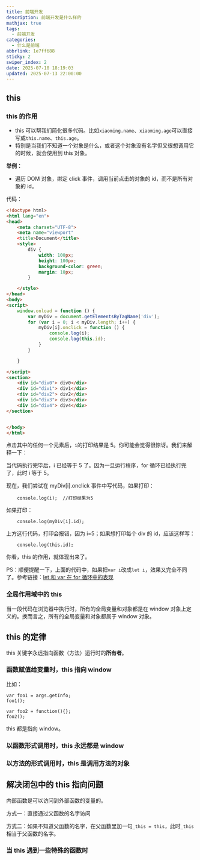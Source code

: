 ```yaml
---
title: 前端开发
description: 前端开发是什么样的
mathjax: true
tags:
  - 前端开发
categories:
  - 什么是前端
abbrlink: 1e7ff688
sticky: 2
swiper_index: 2
date: 2025-07-10 18:19:03
updated: 2025-07-13 22:00:00
---
```


## this

### this 的作用

- this 可以帮我们简化很多代码。比如`xiaoming.name`、`xiaoming.age`可以直接写成`this.name`、`this.age`。
- 特别是当我们不知道一个对象是什么，或者这个对象没有名字但又很想调用它的时候，就会使用到 this 对象。

**举例：**

- 遍历 DOM 对象，绑定 click 事件，调用当前点击的对象的 id，而不是所有对象的 id。

代码：

```html
<!doctype html>
<html lang="en">
<head>
    <meta charset="UTF-8">
    <meta name="viewport"
    <title>Document</title>
    <style>
        div {
            width: 100px;
            height: 100px;
            background-color: green;
            margin: 10px;
        }

    </style>
</head>
<body>
<script>
    window.onload = function () {
        var myDiv = document.getElementsByTagName('div');
        for (var i = 0; i < myDiv.length; i++) {
            myDiv[i].onclick = function () {
                console.log(i);
                console.log(this.id);
            }
        }

    }

</script>
<section>
    <div id="div0"> div0</div>
    <div id="div1"> div1</div>
    <div id="div2"> div2</div>
    <div id="div3"> div3</div>
    <div id="div4"> div4</div>
</section>


</body>
</html>

```

点击其中的任何一个元素后，`i`的打印结果是 5。你可能会觉得很惊讶。我们来解释一下：

当代码执行完毕后，i 已经等于 5 了。因为一旦运行程序，for 循环已经执行完了，此时 i 等于 5。

现在，我们尝试在 myDiv[i].onclick 事件中写代码，如果打印：

```
	console.log(i);  //打印结果为5
```

如果打印：

```
	console.log(myDiv[i].id);
```

上方这行代码，打印会报错，因为 i=5；如果想打印每个 div 的 id，应该这样写：

```
	console.log(this.id);
```

你看，this 的作用，就体现出来了。

PS：顺便提醒一下，上面的代码中，如果把`var i`改成`let i`，效果又完全不同了。参考链接：[let 和 var 在 for 循环中的表现](http://blog.csdn.net/stopllL/article/details/64130664)

### 全局作用域中的 this

当一段代码在浏览器中执行时，所有的全局变量和对象都是在 window 对象上定义的。换而言之，所有的全局变量和对象都属于 window 对象。

## this 的定律

this 关键字永远指向函数（方法）运行时的**所有者**。

### 函数赋值给变量时，this 指向 window

比如：

```
var foo1 = args.getInfo;
foo1();

var foo2 = function(){};
foo2();
```

this 都是指向 window。

### 以函数形式调用时，this 永远都是 window

### 以方法的形式调用时，this 是调用方法的对象

## 解决闭包中的 this 指向问题

内部函数是可以访问到外部函数的变量的。

方式一：直接通过父函数的名字访问

方式二：如果不知道父函数的名字，在父函数里加一句`_this = this`，此时`_this`相当于父函数的名字。

### 当 this 遇到一些特殊的函数时

